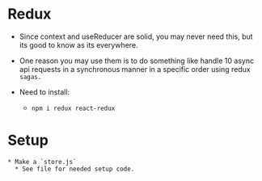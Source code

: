 # Redux
  * Since context and useReducer are solid, you may never need this, but its good to know as its everywhere.
  * One reason you may use them is to do something like handle 10 async api requests in a synchronous manner in a 
    specific order using redux `sagas.`

  
  * Need to install:
    * `npm i redux react-redux`

  # Setup
    * Make a `store.js`
      * See file for needed setup code.
      